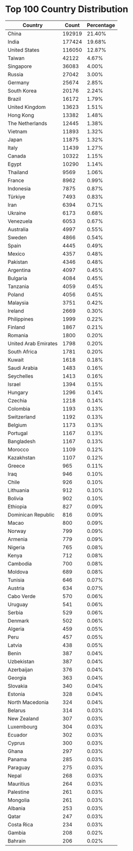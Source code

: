 # Top 100 Country Distribution
| Country | Count | Percentage |
|----|----|----|
| China | 192919 | 21.40% |
| India | 177424 | 19.68% |
| United States | 116050 | 12.87% |
| Taiwan | 42122 | 4.67% |
| Singapore | 36083 | 4.00% |
| Russia | 27042 | 3.00% |
| Germany | 25674 | 2.85% |
| South Korea | 20176 | 2.24% |
| Brazil | 16172 | 1.79% |
| United Kingdom | 13623 | 1.51% |
| Hong Kong | 13382 | 1.48% |
| The Netherlands | 12445 | 1.38% |
| Vietnam | 11893 | 1.32% |
| Japan | 11875 | 1.32% |
| Italy | 11439 | 1.27% |
| Canada | 10322 | 1.15% |
| Egypt | 10290 | 1.14% |
| Thailand | 9569 | 1.06% |
| France | 8962 | 0.99% |
| Indonesia | 7875 | 0.87% |
| Türkiye | 7493 | 0.83% |
| Iran | 6394 | 0.71% |
| Ukraine | 6173 | 0.68% |
| Venezuela | 6053 | 0.67% |
| Australia | 4997 | 0.55% |
| Sweden | 4866 | 0.54% |
| Spain | 4445 | 0.49% |
| Mexico | 4357 | 0.48% |
| Pakistan | 4346 | 0.48% |
| Argentina | 4097 | 0.45% |
| Bulgaria | 4084 | 0.45% |
| Tanzania | 4059 | 0.45% |
| Poland | 4056 | 0.45% |
| Malaysia | 3751 | 0.42% |
| Ireland | 2669 | 0.30% |
| Philippines | 1999 | 0.22% |
| Finland | 1867 | 0.21% |
| Romania | 1800 | 0.20% |
| United Arab Emirates | 1798 | 0.20% |
| South Africa | 1781 | 0.20% |
| Kuwait | 1618 | 0.18% |
| Saudi Arabia | 1483 | 0.16% |
| Seychelles | 1413 | 0.16% |
| Israel | 1394 | 0.15% |
| Hungary | 1296 | 0.14% |
| Czechia | 1218 | 0.14% |
| Colombia | 1193 | 0.13% |
| Switzerland | 1192 | 0.13% |
| Belgium | 1173 | 0.13% |
| Portugal | 1167 | 0.13% |
| Bangladesh | 1167 | 0.13% |
| Morocco | 1109 | 0.12% |
| Kazakhstan | 1107 | 0.12% |
| Greece | 965 | 0.11% |
| Iraq | 946 | 0.10% |
| Chile | 926 | 0.10% |
| Lithuania | 912 | 0.10% |
| Bolivia | 902 | 0.10% |
| Ethiopia | 827 | 0.09% |
| Dominican Republic | 816 | 0.09% |
| Macao | 800 | 0.09% |
| Norway | 799 | 0.09% |
| Armenia | 779 | 0.09% |
| Nigeria | 765 | 0.08% |
| Kenya | 712 | 0.08% |
| Cambodia | 700 | 0.08% |
| Moldova | 689 | 0.08% |
| Tunisia | 646 | 0.07% |
| Austria | 634 | 0.07% |
| Cabo Verde | 570 | 0.06% |
| Uruguay | 541 | 0.06% |
| Serbia | 529 | 0.06% |
| Denmark | 502 | 0.06% |
| Algeria | 459 | 0.05% |
| Peru | 457 | 0.05% |
| Latvia | 438 | 0.05% |
| Benin | 387 | 0.04% |
| Uzbekistan | 387 | 0.04% |
| Azerbaijan | 376 | 0.04% |
| Georgia | 363 | 0.04% |
| Slovakia | 340 | 0.04% |
| Estonia | 328 | 0.04% |
| North Macedonia | 324 | 0.04% |
| Belarus | 314 | 0.03% |
| New Zealand | 307 | 0.03% |
| Luxembourg | 304 | 0.03% |
| Ecuador | 302 | 0.03% |
| Cyprus | 300 | 0.03% |
| Ghana | 297 | 0.03% |
| Panama | 285 | 0.03% |
| Paraguay | 275 | 0.03% |
| Nepal | 268 | 0.03% |
| Mauritius | 264 | 0.03% |
| Palestine | 261 | 0.03% |
| Mongolia | 261 | 0.03% |
| Albania | 253 | 0.03% |
| Qatar | 247 | 0.03% |
| Costa Rica | 234 | 0.03% |
| Gambia | 208 | 0.02% |
| Bahrain | 206 | 0.02% |
